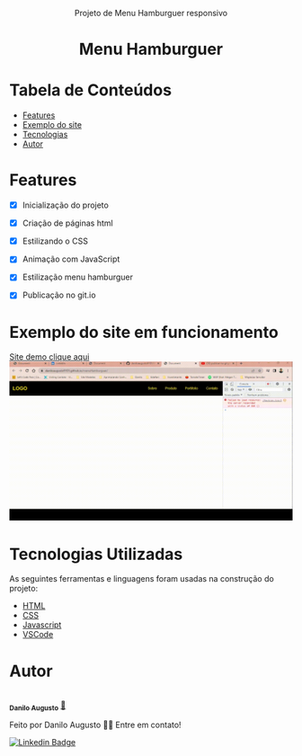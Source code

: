 <p align="center">
 Projeto de Menu Hamburguer responsivo
</p>

<h1 align="center"> 
Menu Hamburguer
</h1>

# Tabela de Conteúdos

<!--ts-->
   * [Features](#Features)
   * [Exemplo do site](#Exemplo-do-site-em-funcionamento)
   * [Tecnologias](#Tecnologias-Utilizadas)
   * [Autor](#autor)

<!--te-->


# Features

- [x] Inicialização do projeto
- [x] Criação de páginas html
- [x] Estilizando o CSS
- [x] Animação com JavaScript
- [x] Estilização menu hamburguer
- [x] Publicação no git.io


# Exemplo do site em funcionamento
<div>

<a href="https://daniloaugusto9101.github.io/menuHamburguer/" title="Danilo" target="_blank">
Site demo clique aqui
<img src="site.gif" width="800px"></a>

</div>


# Tecnologias Utilizadas

As seguintes ferramentas e linguagens foram usadas na construção do projeto:

- [HTML](https://developer.mozilla.org/pt-BR/docs/Web/HTML)
- [CSS](https://developer.mozilla.org/pt-BR/docs/Web/CSS)
- [Javascript](https://developer.mozilla.org/pt-BR/docs/Web/JavaScript)
- [VSCode](https://code.visualstudio.com/)


# Autor

<a href="https://www.linkedin.com/in/daniloaugusto9101">
 <img style="border-radius: 50%;" src="https://media-exp1.licdn.com/dms/image/C4D03AQGDStZVq-uy4A/profile-displayphoto-shrink_800_800/0/1641510027050?e=1649289600&v=beta&t=ocSvy7kvPsESi7uuvdsEGFzF6ZZXjjHXNY-Z4bAJ8sI" width="100px;" target="_blank" alt=""/>
 <br />
 <sub><b>Danilo Augusto</b></sub></a> <a href="https://www.linkedin.com/in/daniloaugusto9101" title="Danilo" target="_blank">🚀</a>


Feito por Danilo Augusto 👋🏽 Entre em contato!

[![Linkedin Badge](https://img.shields.io/badge/-Danilo-blue?style=flat-square&logo=Linkedin&logoColor=white&link=https://www.linkedin.com/in/daniloaugusto9101)](https://www.linkedin.com/in/daniloaugusto9101)

